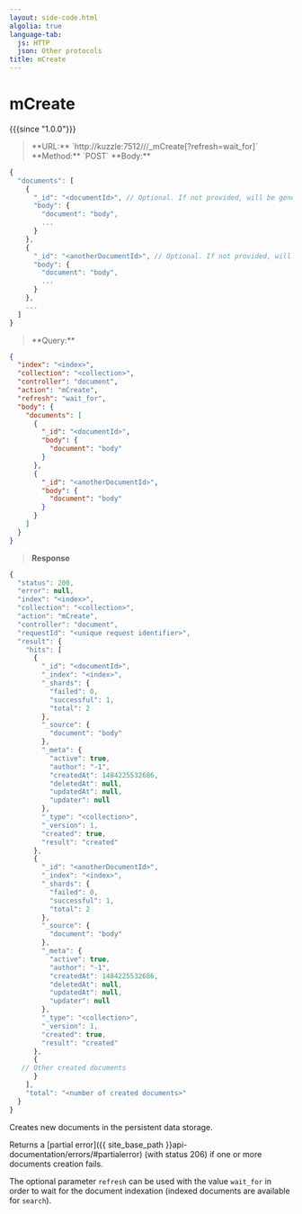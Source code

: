 ```yaml
---
layout: side-code.html
algolia: true
language-tab:
  js: HTTP
  json: Other protocols
title: mCreate
---
```


# mCreate

{{{since "1.0.0"}}}

<blockquote class="js">
<p>
**URL:** `http://kuzzle:7512/<index>/<collection>/_mCreate[?refresh=wait_for]`  
**Method:** `POST`  
**Body:**
</p>
</blockquote>


```js
{
  "documents": [
    {
      "_id": "<documentId>", // Optional. If not provided, will be generated automatically.
      "body": {
        "document": "body",
        ...
      }
    },
    {
      "_id": "<anotherDocumentId>", // Optional. If not provided, will be generated automatically.
      "body": {
        "document": "body",
        ...
      }
    },
    ...
  ]
}
```

<blockquote class="json">
<p>
**Query:**
</p>
</blockquote>


```json
{
  "index": "<index>",
  "collection": "<collection>",
  "controller": "document",
  "action": "mCreate",
  "refresh": "wait_for",
  "body": {
    "documents": [
      {
        "_id": "<documentId>",
        "body": {
          "document": "body"
        }
      },
      {
        "_id": "<anotherDocumentId>",
        "body": {
          "document": "body"
        }
      }
    ]
  }
}
```

>**Response**

```javascript
{
  "status": 200,
  "error": null,
  "index": "<index>",
  "collection": "<collection>",
  "action": "mCreate",
  "controller": "document",
  "requestId": "<unique request identifier>",
  "result": {
    "hits": [
      {
        "_id": "<documentId>",
        "_index": "<index>",
        "_shards": {
          "failed": 0,
          "successful": 1,
          "total": 2
        },
        "_source": {
          "document": "body"
        },
        "_meta": {
          "active": true,
          "author": "-1",
          "createdAt": 1484225532686,
          "deletedAt": null,
          "updatedAt": null,
          "updater": null
        },
        "_type": "<collection>",
        "_version": 1,
        "created": true,
        "result": "created"
      },
      {
        "_id": "<anotherDocumentId>",
        "_index": "<index>",
        "_shards": {
          "failed": 0,
          "successful": 1,
          "total": 2
        },
        "_source": {
          "document": "body"
        },
        "_meta": {
          "active": true,
          "author": "-1",
          "createdAt": 1484225532686,
          "deletedAt": null,
          "updatedAt": null,
          "updater": null
        },
        "_type": "<collection>",
        "_version": 1,
        "created": true,
        "result": "created"
      },
      {
   // Other created documents
      }
    ],
    "total": "<number of created documents>"
  }
}
```

Creates new documents in the persistent data storage.

Returns a [partial error]({{ site_base_path }}api-documentation/errors/#partialerror) (with status 206) if one or more documents creation fails.

The optional parameter `refresh` can be used
with the value `wait_for` in order to wait for the document indexation (indexed documents are available for `search`).
